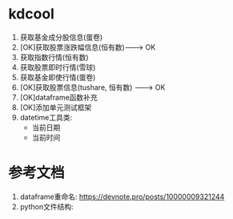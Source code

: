 # kdcool

1. 获取基金成分股信息(蛋卷)
2. [OK]获取股票涨跌幅信息(恒有数)---> OK
3. 获取指数行情(恒有数)
4. 获取股票即时行情(雪球)
5. 获取基金即使行情(蛋卷)
6. [OK]获取股票信息(tushare, 恒有数) ---> OK
4. [OK]dataframe函数补充
5. [OK]添加单元测试框架
1. datetime工具类: 
    - 当前日期
    - 当前时间



# 参考文档

1. dataframe重命名: https://devnote.pro/posts/10000009321244
2. python文件结构: 

